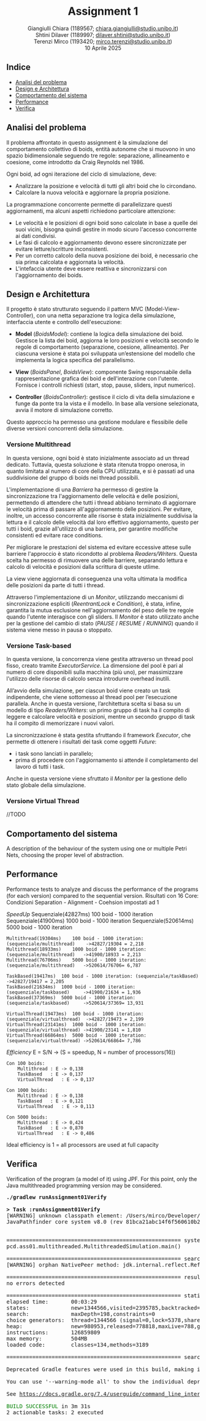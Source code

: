 <div align="center">

# Assignment 1

Giangiulli Chiara (1189567; chiara.giangiulli@studio.unibo.it)  
Shtini Dilaver (1189997; dilaver.shtini@studio.unibo.it)  
Terenzi Mirco (1193420; mirco.terenzi@studio.unibo.it)  
10 Aprile 2025

</div>

## Indice

- [Analisi del problema](#analisi-del-problema)
- [Design e Architettura](#design-e-architettura)
- [Comportamento del sistema](#comportamento-del-sistema)
- [Performance](#performance)
- [Verifica](#verifica)

## Analisi del problema
Il problema affrontato in questo assignment è la simulazione del comportamento collettivo di boids, entità autonome che si muovono in uno spazio bidimensionale seguendo tre regole: separazione, allineamento e coesione, come introdotto da Craig Reynolds nel 1986.

Ogni boid, ad ogni iterazione del ciclo di simulazione, deve:

- Analizzare la posizione e velocità di tutti gli altri boid che lo circondano.
- Calcolare la nuova velocità e aggiornare la propria posizione.

La programmazione concorrente permette di parallelizzare questi aggiornamenti, ma alcuni aspetti richiedono particolare attenzione:

- Le velocità e le posizioni di ogni boid sono calcolate in base a quelle dei suoi vicini, bisogna quindi gestire in modo sicuro l'accesso concorrente ai dati condivisi.
- Le fasi di calcolo e aggiornamento devono essere sincronizzate per evitare letture/scritture inconsistenti.
- Per un corretto calcolo della nuova posizione dei boid, è necessario che sia prima calcolata e aggiornata la velocità.
- L'intefaccia utente deve essere reattiva e sincronizzarsi con l'aggiornamento dei boids.


## Design e Architettura

Il progetto è stato strutturato seguendo il pattern MVC (Model-View-Controller), con una netta separazione tra logica della simulazione, interfaccia utente e controllo dell'esecuzione:

- **Model** (_BoidsModel_): contiene la logica della simulazione dei boid. Gestisce la lista dei boid, aggiorna le loro posizioni e velocità secondo le regole di comportamento (separazione, coesione, allineamento).
  Per ciascuna versione è stata poi sviluppata un’estensione del modello che implementa la logica specifica del parallelismo.
- **View** (_BoidsPanel_, _BoidsView_): componente Swing responsabile della rappresentazione grafica dei boid e dell'interazione con l'utente. Fornisce i controlli richiesti (start, stop, pause, sliders, input numerico).

- **Controller** (_BoidsController_): gestisce il ciclo di vita della simulazione e funge da ponte tra la vista e il modello. In base alla versione selezionata, avvia il motore di simulazione corretto.

Questo approccio ha permesso una gestione modulare e flessibile delle diverse versioni concorrenti della simulazione.

### Versione Multithread
In questa versione, ogni boid è stato inizialmente associato ad un thread dedicato. Tuttavia, questa soluzione è stata ritenuta troppo onerosa, in quanto limitata al numero di core della CPU utilizzata, e si è passati ad una suddivisione del gruppo di boids nei thread possibili.

L'implementazione di una _Barriera_ ha permesso di gestire la sincronizzazione tra l'aggiornamento delle velocità e delle posizioni, permettendo di attendere che tutti i thread abbiano terminato di aggiornare le velocità prima di passare all'aggiornamento delle posizioni.
Per evitare, inoltre, un accesso concorrente alle risorse è stata inizialmente suddivisa la lettura e il calcolo delle velocità dal loro effettivo aggiornamento, questo per tutti i boid, grazie all'utilizzo di una barriera, per garantire modifiche consistenti ed evitare race conditions.

Per migliorare le prestazioni del sistema ed evitare eccessive attese sulle barriere l'approccio è stato ricondotto al problema _Readers/Writers_. Questa scelta ha permesso di rimuovere una delle barriere, separando lettura e calcolo di velocità e posizioni dalla scrittura di queste utlime.

La view viene aggiornata di conseguenza una volta ultimata la modifica delle posizioni da parte di tutti i thread.

Attraverso l'implementazione di un _Monitor_, utilizzando meccanismi di sincronizzazione espliciti (_ReentrantLock_ e _Condition_), è stata, infine, garantita la mutua esclusione nell'aggiornamento del peso delle tre regole quando l'utente interagisce con gli sliders.
Il _Monitor_ è stato utilizzato anche per la gestione del cambio di stato (_PAUSE_ / _RESUME_ / _RUNNING_) quando il sistema viene messo in pausa o stoppato.

### Versione Task-based
In questa versione, la concorrenza viene gestita attraverso un thread pool fisso, creato tramite _ExecutorService_. La dimensione del pool è pari al numero di core disponibili sulla macchina (più uno), per massimizzare l'utilizzo delle risorse di calcolo senza introdurre overhead inutili.

All’avvio della simulazione, per ciascun boid viene creato un task indipendente, che viene sottomesso al thread pool per l’esecuzione parallela. Anche in questa versione, l’architettura scelta si basa su un modello di tipo _Readers/Writers_: un primo gruppo di task ha il compito di leggere e calcolare velocità e posizioni, mentre un secondo gruppo di task ha il compito di memorizzare i nuovi valori.

La sincronizzazione è stata gestita sfruttando il framework _Executor_, che permette di ottenere i risultati dei task come oggetti _Future_:
- i task sono lanciati in parallelo;
- prima di procedere con l'aggiornamento si attende il completamento del lavoro di tutti i task.

Anche in questa versione viene sfruttato il _Monitor_ per la gestione dello stato globale della simulazione.

### Versione Virtual Thread
//TODO

## Comportamento del sistema
A description of the behaviour of the system using one or multiple Petri Nets, choosing the proper level of abstraction.

## Performance
Performance tests to analyze and discuss the performance of the programs (for each version) compared to the sequential version.
Risultati con 16 Core:
Condizioni Separation - Alignment - Coehsion impostati ad 1

_SpeedUp_
Sequenziale(42827ms)	100 boid - 1000 iteration
Sequenziale(41900ms)	1000 boid - 1000 iteration
Sequenziale(520614ms)	5000 boid - 1000 iteration

	Multithread(19304ms)	100 boid - 1000 iteration: (sequenziale/multithread)	->42827/19304 = 2,218
	Multithread(18933ms)	1000 boid - 1000 iteration: (sequenziale/multithread) 	->41900/18933 = 2,213
	Multithread(76706ms)	5000 boid - 1000 iteration: (sequenziale/multithread) 	->520614/76706= 6,787

	TaskBased(19417ms)	100 boid - 1000 iteration: (sequenziale/taskBased)	->42827/19417 = 2,205
	TaskBased(21634ms)	1000 boid - 1000 iteration: (sequenziale/taskbased) 	->41900/21634 = 1,936
	TaskBased(37369ms)	5000 boid - 1000 iteration: (sequenziale/taskbased) 	->520614/37369= 13,931

	VirtualThread(19473ms)	100 boid - 1000 iteration: (sequenziale/virtualthread)	->42827/19473 = 2,199
	VirtualThread(23141ms)	1000 boid - 1000 iteration: (sequenziale/virtualthread) ->41900/23141 = 1,810
	VirtualThread(66864ms)	5000 boid - 1000 iteration: (sequenziale/virtualthread)	->520614/66864= 7,786

_Efficiency_
E = S/N -> (S = speedup, N = number of processors(16))

	Con 100 boids:
		Multithread	: E -> 0,138
		TaskBased	: E -> 0,137
		VirtualThread	: E -> 0,137

	Con 1000 boids:
		Multithread	: E -> 0,138
		TaskBased	: E -> 0,121
		VirtualThread	: E -> 0,113

	Con 5000 boids:
		Multithread	: E -> 0,424
		TaskBased	: E -> 0,870
		VirtualThread	: E -> 0,486

Ideal efficiency is 1 = all processors are used at full capacity

## Verifica
Verification of the program (a model of it) using JPF. For this point, only the Java multithreaded programming version may be considered.
<pre>
<b>./gradlew runAssignment01Verify</b>

<b>> Task :runAssignment01Verify</b>
[WARNING] unknown classpath element: /Users/mirco/Developer/jpf-template-project/jpf-runner/build/examples
JavaPathfinder core system v8.0 (rev 81bca21abc14f6f560610b2aed65832fbc543994) - (C) 2005-2014 United States Government. All rights reserved.


====================================================== system under test
pcd.ass01.multithreaded.MultithreadedSimulation.main()

====================================================== search started: 04/04/25, 13:52
[WARNING] orphan NativePeer method: jdk.internal.reflect.Reflection.getCallerClass(I)Ljava/lang/Class;

====================================================== results
no errors detected

====================================================== statistics
elapsed time:       00:03:29
states:             new=1344566,visited=2395785,backtracked=3740351,end=288
search:             maxDepth=198,constraints=0
choice generators:  thread=1344566 (signal=0,lock=5378,sharedRef=1238321,threadApi=2,reschedule=8944), data=0
heap:               new=980953,released=778818,maxLive=788,gcCycles=3596188
instructions:       126859809
max memory:         504MB
loaded code:        classes=134,methods=3189

====================================================== search finished: 04/04/25, 13:55

Deprecated Gradle features were used in this build, making it incompatible with Gradle 8.0.

You can use '--warning-mode all' to show the individual deprecation warnings and determine if they come from your own scripts or plugins.

See <a href="https://docs.gradle.org/7.4/userguide/command_line_interface.html#sec:command_line_warnings">https://docs.gradle.org/7.4/userguide/command_line_interface.html#sec:command_line_warnings</a>

<span style="color:green">BUILD SUCCESSFUL</span> in 3m 31s
2 actionable tasks: 2 executed
</pre>
